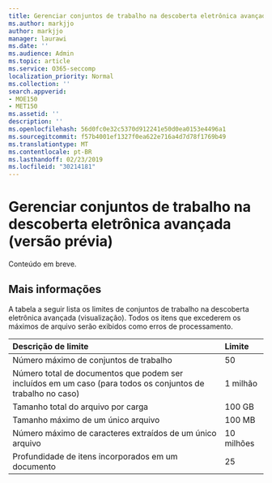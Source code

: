 ```yaml
---
title: Gerenciar conjuntos de trabalho na descoberta eletrônica avançada (versão prévia)
ms.author: markjjo
author: markjjo
manager: laurawi
ms.date: ''
ms.audience: Admin
ms.topic: article
ms.service: O365-seccomp
localization_priority: Normal
ms.collection: ''
search.appverid:
- MOE150
- MET150
ms.assetid: ''
description: ''
ms.openlocfilehash: 56d0fc0e32c5370d912241e50d0ea0153e4496a1
ms.sourcegitcommit: f57b4001ef1327f0ea622e716a4d7d78f1769b49
ms.translationtype: MT
ms.contentlocale: pt-BR
ms.lasthandoff: 02/23/2019
ms.locfileid: "30214181"
---
```

# <a name="manage-working-sets-in-advanced-ediscovery-preview"></a>Gerenciar conjuntos de trabalho na descoberta eletrônica avançada (versão prévia)  

Conteúdo em breve.

## <a name="more-information"></a>Mais informações

A tabela a seguir lista os limites de conjuntos de trabalho na descoberta eletrônica avançada (visualização).  Todos os itens que excederem os máximos de arquivo serão exibidos como erros de processamento.
    
  |**Descrição de limite**|**Limite**|
  |:-----|:-----|
  |Número máximo de conjuntos de trabalho  <br/> |50  <br/> |
  |Número total de documentos que podem ser incluídos em um caso (para todos os conjuntos de trabalho no caso)  <br/> |1 milhão  <br/> |
  |Tamanho total do arquivo por carga  <br/> |100 GB  <br/> |
  |Tamanho máximo de um único arquivo   <br/> |100 MB  <br/> |
  |Número máximo de caracteres extraídos de um único arquivo  <br/> |10 milhões  <br/> |
  |Profundidade de itens incorporados em um documento  <br/> |25  <br/> |
  

